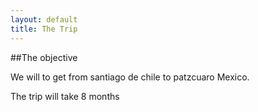 ```yaml
---
layout: default
title: The Trip
---
```



##The objective

We will to get from santiago de chile to patzcuaro Mexico.

The trip will take 8 months


